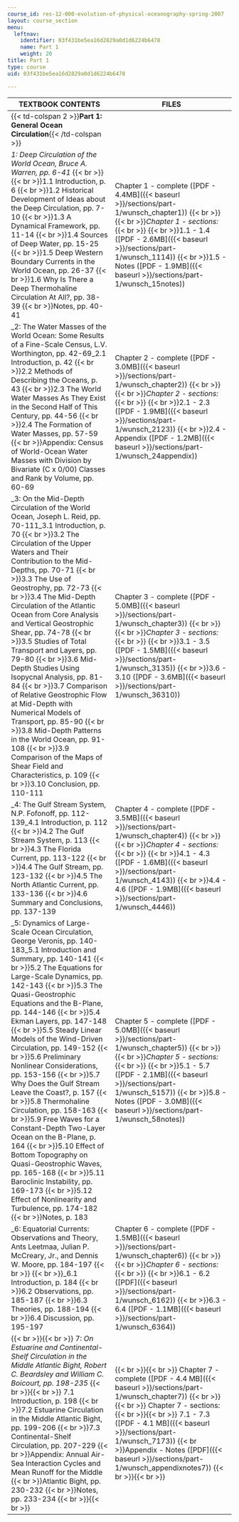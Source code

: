 ```yaml
---
course_id: res-12-000-evolution-of-physical-oceanography-spring-2007
layout: course_section
menu:
  leftnav:
    identifier: 03f431be5ea16d2829a0d1d6224b6478
    name: Part 1
    weight: 20
title: Part 1
type: course
uid: 03f431be5ea16d2829a0d1d6224b6478

---
```


| TEXTBOOK CONTENTS | FILES |
| --- | --- |
| {{< td-colspan 2 >}}**Part 1: General Ocean Circulation**{{< /td-colspan >}} ||
| _1: Deep Circulation of the World Ocean, Bruce A. Warren, pp. 6-41_  {{< br >}}  {{< br >}}1.1 Introduction, p. 6  {{< br >}}1.2 Historical Development of Ideas about the Deep Circulation, pp. 7-10  {{< br >}}1.3 A Dynamical Framework, pp. 11-14  {{< br >}}1.4 Sources of Deep Water, pp. 15-25  {{< br >}}1.5 Deep Western Boundary Currents in the World Ocean, pp. 26-37  {{< br >}}1.6 Why Is There a Deep Thermohaline Circulation At All?, pp. 38-39  {{< br >}}Notes, pp. 40-41 | Chapter 1 - complete ([PDF - 4.4MB]({{< baseurl >}}/sections/part-1/wunsch_chapter1))  {{< br >}}  {{< br >}}_Chapter 1 - sections:_  {{< br >}}  {{< br >}}1.1 - 1.4 ([PDF - 2.6MB]({{< baseurl >}}/sections/part-1/wunsch_1114))  {{< br >}}1.5 - Notes ([PDF - 1.9MB]({{< baseurl >}}/sections/part-1/wunsch_15notes)) |
| _2: The Water Masses of the World Ocean: Some Results of a Fine-Scale Census, L.V. Worthington, pp. 42-69_2.1 Introduction, p. 42  {{< br >}}2.2 Methods of Describing the Oceans, p. 43  {{< br >}}2.3 The World Water Masses As They Exist in the Second Half of This Century, pp. 44-56  {{< br >}}2.4 The Formation of Water Masses, pp. 57-59  {{< br >}}Appendix: Census of World-Ocean Water Masses with Division by Bivariate (C x 0/00) Classes and Rank by Volume, pp. 60-69 | Chapter 2 - complete ([PDF - 3.0MB]({{< baseurl >}}/sections/part-1/wunsch_chapter2))  {{< br >}}  {{< br >}}_Chapter 2 - sections:_  {{< br >}}  {{< br >}}2.1 - 2.3 ([PDF - 1.9MB]({{< baseurl >}}/sections/part-1/wunsch_2123))  {{< br >}}2.4 - Appendix ([PDF - 1.2MB]({{< baseurl >}}/sections/part-1/wunsch_24appendix)) |
| _3: On the Mid-Depth Circulation of the World Ocean, Joseph L. Reid, pp. 70-111_3.1 Introduction, p. 70  {{< br >}}3.2 The Circulation of the Upper Waters and Their Contribution to the Mid-Depths, pp. 70-71  {{< br >}}3.3 The Use of Geostrophy, pp. 72-73  {{< br >}}3.4 The Mid-Depth Circulation of the Atlantic Ocean from Core Analysis and Vertical Geostrophic Shear, pp. 74-78  {{< br >}}3.5 Studies of Total Transport and Layers, pp. 79-80  {{< br >}}3.6 Mid-Depth Studies Using Isopycnal Analysis, pp. 81-84  {{< br >}}3.7 Comparison of Relative Geostrophic Flow at Mid-Depth with Numerical Models of Transport, pp. 85-90  {{< br >}}3.8 Mid-Depth Patterns in the World Ocean, pp. 91-108  {{< br >}}3.9 Comparison of the Maps of Shear Field and Characteristics, p. 109  {{< br >}}3.10 Conclusion, pp. 110-111 | Chapter 3 - complete ([PDF - 5.0MB]({{< baseurl >}}/sections/part-1/wunsch_chapter3))  {{< br >}}  {{< br >}}_Chapter 3 - sections:_  {{< br >}}  {{< br >}}3.1 - 3.5 ([PDF - 1.5MB]({{< baseurl >}}/sections/part-1/wunsch_3135))  {{< br >}}3.6 - 3.10 ([PDF - 3.6MB]({{< baseurl >}}/sections/part-1/wunsch_36310)) |
| _4: The Gulf Stream System, N.P. Fofonoff, pp. 112-139_4.1 Introduction, p. 112  {{< br >}}4.2 The Gulf Stream System, p. 113  {{< br >}}4.3 The Florida Current, pp. 113-122  {{< br >}}4.4 The Gulf Stream, pp. 123-132  {{< br >}}4.5 The North Atlantic Current, pp. 133-136  {{< br >}}4.6 Summary and Conclusions, pp. 137-139 | Chapter 4 - complete ([PDF - 3.5MB]({{< baseurl >}}/sections/part-1/wunsch_chapter4))  {{< br >}}  {{< br >}}_Chapter 4 - sections:_  {{< br >}}  {{< br >}}4.1 - 4.3 ([PDF - 1.6MB]({{< baseurl >}}/sections/part-1/wunsch_4143))  {{< br >}}4.4 - 4.6 ([PDF - 1.9MB]({{< baseurl >}}/sections/part-1/wunsch_4446)) |
| _5: Dynamics of Large-Scale Ocean Circulation, George Veronis, pp. 140-183_5.1 Introduction and Summary, pp. 140-141  {{< br >}}5.2 The Equations for Large-Scale Dynamics, pp. 142-143  {{< br >}}5.3 The Quasi-Geostrophic Equations and the B-Plane, pp. 144-146  {{< br >}}5.4 Ekman Layers, pp. 147-148  {{< br >}}5.5 Steady Linear Models of the Wind-Driven Circulation, pp. 149-152  {{< br >}}5.6 Preliminary Nonlinear Considerations, pp. 153-156  {{< br >}}5.7 Why Does the Gulf Stream Leave the Coast?, p. 157  {{< br >}}5.8 Thermohaline Circulation, pp. 158-163  {{< br >}}5.9 Free Waves for a Constant-Depth Two-Layer Ocean on the B-Plane, p. 164  {{< br >}}5.10 Effect of Bottom Topography on Quasi-Geostrophic Waves, pp. 165-168  {{< br >}}5.11 Baroclinic Instability, pp. 169-173  {{< br >}}5.12 Effect of Nonlinearity and Turbulence, pp. 174-182  {{< br >}}Notes, p. 183 | Chapter 5 - complete ([PDF - 5.0MB]({{< baseurl >}}/sections/part-1/wunsch_chapter5))  {{< br >}}  {{< br >}}_Chapter 5 - sections:_  {{< br >}}  {{< br >}}5.1 - 5.7 ([PDF - 2.1MB]({{< baseurl >}}/sections/part-1/wunsch_5157))  {{< br >}}5.8 - Notes ([PDF - 3.0MB]({{< baseurl >}}/sections/part-1/wunsch_58notes)) |
| _6: Equatorial Currents: Observations and Theory, Ants Leetmaa, Julian P. McCreary, Jr., and Dennis W. Moore, pp. 184-197  {{< br >}}  {{< br >}}_6.1 Introduction, p. 184  {{< br >}}6.2 Observations, pp. 185-187  {{< br >}}6.3 Theories, pp. 188-194  {{< br >}}6.4 Discussion, pp. 195-197 | Chapter 6 - complete ([PDF - 1.5MB]({{< baseurl >}}/sections/part-1/wunsch_chapter6))  {{< br >}}  {{< br >}}_Chapter 6 - sections:_  {{< br >}}  {{< br >}}6.1 - 6.2 ([PDF]({{< baseurl >}}/sections/part-1/wunsch_6162))  {{< br >}}6.3 - 6.4 ([PDF - 1.1MB]({{< baseurl >}}/sections/part-1/wunsch_6364)) |
|  {{< br >}}{{< br >}} 7: _On Estuarine and Continental-Shelf Circulation in the Middle Atlantic Bight, Robert C. Beardsley and William C. Boicourt, pp. 198-235_ {{< br >}}{{< br >}} 7.1 Introduction, p. 198  {{< br >}}7.2 Estuarine Circulation in the Middle Atlantic Bight, pp. 199-206  {{< br >}}7.3 Continental-Shelf Circulation, pp. 207-229  {{< br >}}Appendix: Annual Air-Sea Interaction Cycles and Mean Runoff for the Middle  {{< br >}}Atlantic Bight, pp. 230-232  {{< br >}}Notes, pp. 233-234 {{< br >}}{{< br >}}  |  {{< br >}}{{< br >}} Chapter 7 - complete ([PDF - 4.4 MB]({{< baseurl >}}/sections/part-1/wunsch_chapter7)) {{< br >}}{{< br >}} Chapter 7 - sections: {{< br >}}{{< br >}} 7.1 - 7.3 ([PDF - 4.1 MB]({{< baseurl >}}/sections/part-1/wunsch_7173))  {{< br >}}Appendix - Notes ([PDF]({{< baseurl >}}/sections/part-1/wunsch_appendixnotes7)) {{< br >}}{{< br >}}